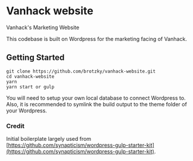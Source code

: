 # Vanhack website
Vanhack's Marketing Website

This codebase is built on Wordpress for the marketing facing of Vanhack.

## Getting Started

```
git clone https://github.com/brotzky/vanhack-website.git
cd vanhack-website
yarn
yarn start or gulp
```

You will need to setup your own local database to connect Wordpress to.
Also, it is recommended to symlink the build output to the theme folder of your Wordpress.

### Credit

Initial boilerplate largely used from [https://github.com/synapticism/wordpress-gulp-starter-kit](https://github.com/synapticism/wordpress-gulp-starter-kit).